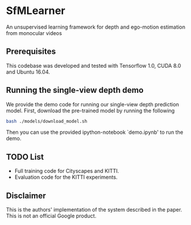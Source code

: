 # SfMLearner
An unsupervised learning framework for depth and ego-motion estimation from monocular videos

## Prerequisites
This codebase was developed and tested with Tensorflow 1.0, CUDA 8.0 and Ubuntu 16.04.

## Running the single-view depth demo
We provide the demo code for running our single-view depth prediction model. First, download the pre-trained model by running the following
```bash
bash ./models/download_model.sh
```
Then you can use the provided ipython-notebook `demo.ipynb' to run the demo.

## TODO List
- Full training code for Cityscapes and KITTI.
- Evaluation code for the KITTI experiments.

## Disclaimer
This is the authors' implementation of the system described in the paper. This is not an official Google product.